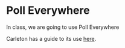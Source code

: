 # Poll Everywhere

In class, we are going to use Poll Everywhere



Carleton has a guide to its use [here](https://carleton.ca/edc/pollev/). 

